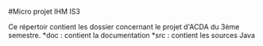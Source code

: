 #Micro projet IHM IS3

Ce répertoir contient les dossier concernant le projet d'ACDA du 3ème semestre.
*doc : contient la documentation
*src : contient les sources Java
